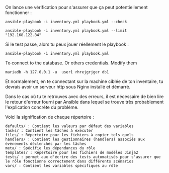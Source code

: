 

On lance une vérification pour s'assurer que ça peut potentiellement fonctionner :

```
ansible-playbook -i inventory.yml playbook.yml --check
```

```
ansible-playbook -i inventory.yml playbook.yml --limit "192.168.122.84"
```

Si le test passe, alors tu peux jouer réellement le playbook :

```
ansible-playbook -i inventory.yml playbook.yml
```

To connect to the database. Or others credentials. Modify them
```
mariadb -h 127.0.0.1 -u  user1 rhrejgrjger db1
```

Et normalement, en te connectant sur la machine ciblée de ton inventaire, tu devrais avoir un serveur http sous Nginx installé et démarré.

Dans le cas où tu te retrouves avec des erreurs, il est nécessaire de bien lire le retour d'erreur fourni par Ansible dans lequel se trouve très probablement l'explication concrète du problème.




Voici la signification de chaque répertoire :

    defaults/ : Contient les valeurs par défaut des variables
    tasks/ : Contient les tâches à exécuter
    files/ : Répertoire pour les fichiers à copier tels quels
    handlers/ : Contient les gestionnaires (handlers) associés aux événements déclenchés par les tâches
    meta/ : Spécifie les dépendances du rôle
    templates/ : Répertoire pour les fichiers de modèles Jinja2
    tests/ : permet aux d'écrire des tests automatisés pour s'assurer que le rôle fonctionne correctement dans différents scénarios
    vars/ : Contient les variables spécifiques au rôle
